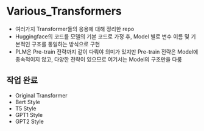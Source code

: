 # Various_Transformers

- 여러가지 Transformer들의 응용에 대해 정리한 repo
- Huggingface의 코드를 모델의 기본 코드로 가정 후, Model 별로 변수 이름 및 기본적인 구조를 통일하는 방식으로 구현
- PLM은 Pre-train 전략까지 같이 다뤄야 의미가 있지만 Pre-train 전략은 Model에 종속적이지 않고, 다양한 전략이 있으므로 여기서는 Model의 구조만을 다룸


## 작업 완료
- Original Transformer   
- Bert Style
- T5 Style
- GPT1 Style
- GPT2 Style
